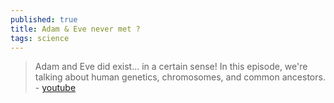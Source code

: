 ```yaml
---
published: true
title: Adam & Eve never met ?
tags: science
---
```

> Adam and Eve did exist... in a certain sense! In this episode, we're talking about human genetics, chromosomes, and common ancestors. - [youtube](https://www.youtube.com/watch?v=bD9wUg2aaKM)
